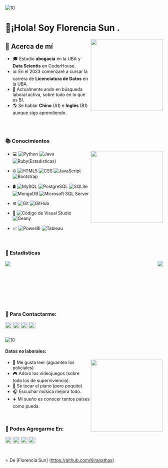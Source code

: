 

![10](https://user-images.githubusercontent.com/55170175/114474409-87dd6800-9bcc-11eb-9ca0-538bd30ae29b.png)


<h1> 👋¡Hola! Soy Florencia Sun . </h1>
<img align = 'right' src = "https://media.giphy.com/media/YPQ62IX4xd60xJDaBu/giphy.gif" width = "230">

<h2> 🌻 Acerca de mí </h2>

- 🎓 Estudio **abogacía** en la UBA y **Data Scientis** en CoderHouse.
- 📊 En el 2023 comenzaré a cursar la carrera de **Licenciatura de Datos** en la UBA.
- 💼 Actualmente ando en búsqueda laboral activa, sobre todo en lo que es BI.
- 🌎 Se hablar **Chino** (A1) e **Inglés** (B1) aunque sigo aprendiendo.

<br/>
<br/>
<h3> 📚 Conocimientos </h3>

<img align = 'right' src = "https://media.giphy.com/media/Yr6KlhMdKRnM6CY40W/giphy.gif" width = "230">

<div>
  
- 💻 
  ![Python](https://img.shields.io/badge/-Python-333333?style=flat&logo=python) 
  ![Java](https://img.shields.io/badge/-Java-333333?style=flat&logo=Java&logoColor=007396)
  ![Ruby(Estadisticas)](https://img.shields.io/badge/-R-333333?style=flat&logo=R&logoColor=276DC3)
  
- 🌐 
  ![HTML5](https://img.shields.io/badge/-HTML5-333333?style=flat&logo=HTML5)
  ![CSS](https://img.shields.io/badge/-CSS-333333?style=flat&logo=CSS3&logoColor=1572B6)
  ![JavaScript](https://img.shields.io/badge/-JavaScript-333333?style=flat&logo=javascript)
  ![Bootstrap](https://img.shields.io/badge/-Bootstrap-333333?style=flat&logo=bootstrap&logoColor=563D7C)
  
- 🛢
  ![MySQL](https://img.shields.io/badge/-MySQL-333333?style=flat&logo=mysql)
  ![PostgreSQL](https://img.shields.io/badge/-PostgreSQL-333333?style=flat&logo=postgresql)
  ![SQLite](https://img.shields.io/badge/-SQLite-333333?style=flat&logo=sqlite)
  ![MongoDB](https://img.shields.io/badge/-MongoDB-333333?style=flat&logo=mongodb)
  ![Microsoft SQL Server](https://img.shields.io/badge/Microsoft_SQL_Server-333333?style=for-the-badge&logo=microsoft-sql-server&logoColor=yellow)
  
- ⚙️ 
  ![Git](https://img.shields.io/badge/-Git-333333?style=flat&logo=git)
  ![GitHub](https://img.shields.io/badge/-GitHub-333333?style=flat&logo=github)
  
- 🔧 
  ![Código de Visual Studio](https://img.shields.io/badge/-Visual%20Studio%20Code-333333?style=flat&logo=visual-studio-code&logoColor=007ACC)
  ![Geany](https://img.shields.io/badge/-Geany-333333?style=flat&logo=geany)
  
- 📈 
  ![PowerBI](https://img.shields.io/badge/-PowerBI-333333?style=flat&logo=PowerBI)
  ![Tableau](https://img.shields.io/badge/-Tableau-333333?style=flat&logo=Tableau)
</div>

<br/>
<h3> 🧮 Estadísticas </h3>

<a href="https://github.com/kiranathas/convoychat" >
  <img align="left" src="https://github-readme-stats.vercel.app/api/top-langs/?username=kiranathas&layout=compact=true&theme=gotham" />
</a>
<a href="https://github.com/kiranathas/convoychat">
  <img align="right" src="https://github-readme-stats.vercel.app/api?username=kiranathas&show_icons=true&theme=gotham" />
</a>


<br/>
<br/>
<br/>
<br/>
<br/>
<br/>
<br/>
<br/>


<h3> 📲 Para Contactarme:  </h3>

<p>
  <a href="https://br.linkedin.com/in/florencia-sun">
    <img align="left" alt="Florencia Sun's LinkdeIn" width="22px" src="https://cdn.jsdelivr.net/npm/simple-icons@3.5.0/icons/linkedin.svg" />
  </a>
  <a href="mailto:sunflorencia98@gmail.com">
    <img align="left" alt="GMail" width="22px" src="https://cdn.jsdelivr.net/npm/simple-icons@3.5.0/icons/gmail.svg" />
  </a>
  <a href="https://www.hackerrank.com/fsun1998?hr_r=1">
    <img align="left"  alt="HackerRank Profile" width="22px" src="https://cdn.jsdelivr.net/npm/simple-icons@3.5.0/icons/hackerrank.svg"  />
  </a>
  <a href="https://api.whatsapp.com/send?phone=541157668937">
    <img align="left"  alt="WhatsApp" width="22px" src="https://cdn.jsdelivr.net/npm/simple-icons@3.5.0/icons/whatsapp.svg"  />
  </a>
</p>
<br/>
<br/>

![10](https://user-images.githubusercontent.com/55170175/114474409-87dd6800-9bcc-11eb-9ca0-538bd30ae29b.png)


<h4> Datos no laborales: </h4>

<img align = 'right' src = "https://media.giphy.com/media/5b0kImM7p9fZzc361N/giphy.gif" width = "230">

- 📖 Me gusta leer (aguanten los policiales)
- 🎮 Adoro los videojuegos (sobre todo los de superviviencia).
- 🎹 Se tocar el piano (pero poquito)
- 🎧 Escuchar música mejora todo.
- ✈️ Mi sueño es conocer tantos países como pueda.
<br/>

<h3> 📱 Podes Agregarme En: </h3>

<p>
 <a href="https://www.instagram.com/kiranathas/?hl=es-la">
    <img align="left" alt="Florencia Sun's Instagram" width="22px" src="https://cdn.jsdelivr.net/npm/simple-icons@3.5.0/icons/instagram.svg" />
  </a>
  <a href="https://twitter.com/kiranathas">
    <img align="left" alt="Florencia Sun's Twitter" width="22px" src="https://cdn.jsdelivr.net/npm/simple-icons@3.5.0/icons/twitter.svg" />
  </a>
 <a href="https://steamcommunity.com/profiles/76561198268152728/">
    <img align="left" alt="Florencia Sun's Steam" width="22px" src="https://cdn.jsdelivr.net/npm/simple-icons@3.5.0/icons/steam.svg" />
  </a>
  <a href="https://discord.com/channels/@kiranathas/">
    <img align="left" alt="Florencia Sun's Discord" width="22px" src="https://cdn.jsdelivr.net/npm/simple-icons@3.5.0/icons/discord.svg" />
  </a>
</p>


<br/>
<br/>
<br/>

⭐️ De [Florencia Sun] (https://github.com/Kiranathas)
